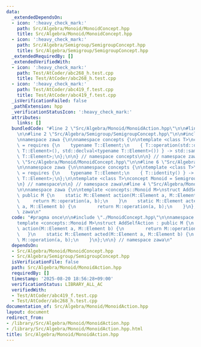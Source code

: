 ```yaml
---
data:
  _extendedDependsOn:
  - icon: ':heavy_check_mark:'
    path: Src/Algebra/Monoid/MonoidConcept.hpp
    title: Src/Algebra/Monoid/MonoidConcept.hpp
  - icon: ':heavy_check_mark:'
    path: Src/Algebra/Semigroup/SemigroupConcept.hpp
    title: Src/Algebra/Semigroup/SemigroupConcept.hpp
  _extendedRequiredBy: []
  _extendedVerifiedWith:
  - icon: ':heavy_check_mark:'
    path: Test/AtCoder/abc268_h.test.cpp
    title: Test/AtCoder/abc268_h.test.cpp
  - icon: ':heavy_check_mark:'
    path: Test/AtCoder/abc419_f.test.cpp
    title: Test/AtCoder/abc419_f.test.cpp
  _isVerificationFailed: false
  _pathExtension: hpp
  _verificationStatusIcon: ':heavy_check_mark:'
  attributes:
    links: []
  bundledCode: "#line 2 \"Src/Algebra/Monoid/MonoidAction.hpp\"\n\n#line 2 \"Src/Algebra/Monoid/MonoidConcept.hpp\"\
    \n\n#line 2 \"Src/Algebra/Semigroup/SemigroupConcept.hpp\"\n\n#include <concepts>\n\
    \nnamespace zawa {\n\nnamespace concepts {\n\ntemplate <class T>\nconcept Semigroup\
    \ = requires {\n    typename T::Element;\n    { T::operation(std::declval<typename\
    \ T::Element>(), std::declval<typename T::Element>()) } -> std::same_as<typename\
    \ T::Element>;\n};\n\n} // namespace concepts\n\n} // namespace zawa\n#line 4\
    \ \"Src/Algebra/Monoid/MonoidConcept.hpp\"\n\n#line 6 \"Src/Algebra/Monoid/MonoidConcept.hpp\"\
    \n\nnamespace zawa {\n\nnamespace concepts {\n\ntemplate <class T>\nconcept Identitiable\
    \ = requires {\n    typename T::Element;\n    { T::identity() } -> std::same_as<typename\
    \ T::Element>;\n};\n\ntemplate <class T>\nconcept Monoid = Semigroup<T> and Identitiable<T>;\n\
    \n} // namespace\n\n} // namespace zawa\n#line 4 \"Src/Algebra/Monoid/MonoidAction.hpp\"\
    \n\nnamespace zawa {\n\ntemplate <concepts::Monoid M>\nstruct AddSelfAction :\
    \ public M {\n    static M::Element action(M::Element a, M::Element b) {\n   \
    \     return M::operation(a, b);\n    }\n    static M::Element acted(M::Element\
    \ a, M::Element b) {\n        return M::operation(a, b);\n    }\n};\n\n} // namespace\
    \ zawa\n"
  code: "#pragma once\n\n#include \"./MonoidConcept.hpp\"\n\nnamespace zawa {\n\n\
    template <concepts::Monoid M>\nstruct AddSelfAction : public M {\n    static M::Element\
    \ action(M::Element a, M::Element b) {\n        return M::operation(a, b);\n \
    \   }\n    static M::Element acted(M::Element a, M::Element b) {\n        return\
    \ M::operation(a, b);\n    }\n};\n\n} // namespace zawa\n"
  dependsOn:
  - Src/Algebra/Monoid/MonoidConcept.hpp
  - Src/Algebra/Semigroup/SemigroupConcept.hpp
  isVerificationFile: false
  path: Src/Algebra/Monoid/MonoidAction.hpp
  requiredBy: []
  timestamp: '2025-08-20 18:56:28+09:00'
  verificationStatus: LIBRARY_ALL_AC
  verifiedWith:
  - Test/AtCoder/abc419_f.test.cpp
  - Test/AtCoder/abc268_h.test.cpp
documentation_of: Src/Algebra/Monoid/MonoidAction.hpp
layout: document
redirect_from:
- /library/Src/Algebra/Monoid/MonoidAction.hpp
- /library/Src/Algebra/Monoid/MonoidAction.hpp.html
title: Src/Algebra/Monoid/MonoidAction.hpp
---
```

